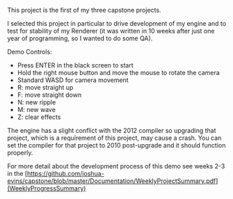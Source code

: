 This project is the first of my three capstone projects.

I selected this project in particular to drive development of my engine and to test for stability of my Renderer (it was written in 10 weeks after just one year of programming, so I wanted to do some QA).

Demo Controls:
* Press ENTER in the black screen to start
* Hold the right mouse button and move the mouse to rotate the camera
* Standard WASD for camera movement
* R: move straight up
* F: move straight down
* N: new ripple
* M: new wave
* Z: clear effects

The engine has a slight conflict with the 2012 compiler so upgrading that project, which is a requirement of this project, may cause a crash. You can set the compiler for that project to 2010 post-upgrade and it should function properly.

For more detail about the development process of this demo see weeks 2-3 in the [https://github.com/joshua-evins/capstone/blob/master/Documentation/WeeklyProjectSummary.pdf](WeeklyProgressSummary)